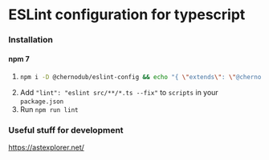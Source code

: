 # ESLint configuration for typescript

### Installation

#### npm 7

1.  ```bash
    npm i -D @chernodub/eslint-config && echo "{ \"extends\": \"@chernodub/eslint-config\" }" > .eslintrc.json
    ```
2.  Add `"lint": "eslint src/**/*.ts --fix"` to `scripts` in your `package.json`
3.  Run `npm run lint`


### Useful stuff for development

https://astexplorer.net/
